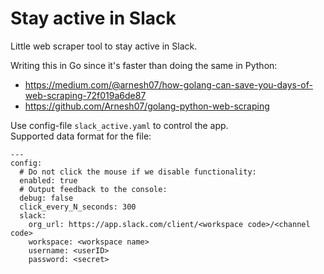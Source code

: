 # Stay active in Slack

Little web scraper tool to stay active in Slack.

Writing this in Go since it's faster than doing the same in Python:<br>
- https://medium.com/@arnesh07/how-golang-can-save-you-days-of-web-scraping-72f019a6de87
- https://github.com/Arnesh07/golang-python-web-scraping

Use config-file `slack_active.yaml` to control the app.<br>
Supported data format for the file:<br>
```
---
config:
  # Do not click the mouse if we disable functionality:
  enabled: true
  # Output feedback to the console:
  debug: false
  click_every_N_seconds: 300
  slack:
    org_url: https://app.slack.com/client/<workspace code>/<channel code>
    workspace: <workspace name>
    username: <userID>
    password: <secret>
```
